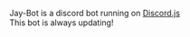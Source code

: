 Jay-Bot is a discord bot running on [Discord.js](https://discord.js.org/#/docs/main/stable/general/welcome)  
This bot is always updating!
